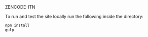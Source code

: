 ZENCODE-ITN

To run and test the site locally run the following inside the directory:
```bash
npm install
gulp
```
